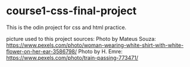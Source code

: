 # course1-css-final-project

This is the odin project for css and html practice.

picture used to this project sources:
Photo by Mateus Souza: https://www.pexels.com/photo/woman-wearing-white-shirt-with-white-flower-on-her-ear-3586798/
Photo by H. Emre: https://www.pexels.com/photo/train-passing-773471/
